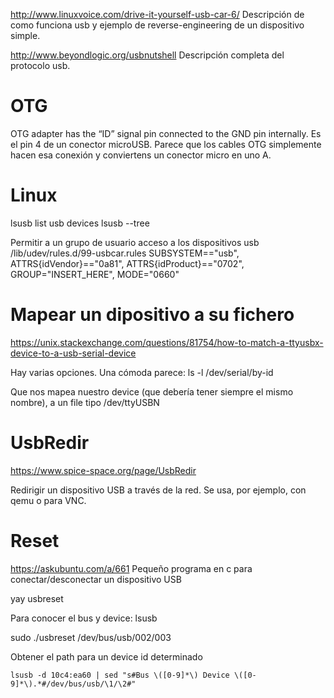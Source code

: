 http://www.linuxvoice.com/drive-it-yourself-usb-car-6/
Descripción de como funciona usb y ejemplo de reverse-engineering de un dispositivo simple.

http://www.beyondlogic.org/usbnutshell
Descripción completa del protocolo usb.

# OTG
OTG adapter has the “ID” signal pin connected to the GND pin internally.
Es el pin 4 de un conector microUSB.
Parece que los cables OTG simplemente hacen esa conexión y conviertens un conector micro en uno A.


# Linux
lsusb
  list usb devices
lsusb --tree

Permitir a un grupo de usuario acceso a los dispositivos usb
/lib/udev/rules.d/99-usbcar.rules
SUBSYSTEM=="usb", ATTRS{idVendor}=="0a81", ATTRS{idProduct}=="0702", GROUP="INSERT_HERE", MODE="0660"


# Mapear un dipositivo a su fichero
https://unix.stackexchange.com/questions/81754/how-to-match-a-ttyusbx-device-to-a-usb-serial-device

Hay varias opciones.
Una cómoda parece:
ls -l /dev/serial/by-id

Que nos mapea nuestro device (que debería tener siempre el mismo nombre), a un file tipo /dev/ttyUSBN


# UsbRedir
https://www.spice-space.org/page/UsbRedir

Redirigir un dispositivo USB a través de la red.
Se usa, por ejemplo, con qemu o para VNC.


# Reset
https://askubuntu.com/a/661
Pequeño programa en c para conectar/desconectar un dispositivo USB

yay usbreset

Para conocer el bus y device: lsusb

sudo ./usbreset /dev/bus/usb/002/003

Obtener el path para un device id determinado
```
lsusb -d 10c4:ea60 | sed "s#Bus \([0-9]*\) Device \([0-9]*\).*#/dev/bus/usb/\1/\2#"
```
